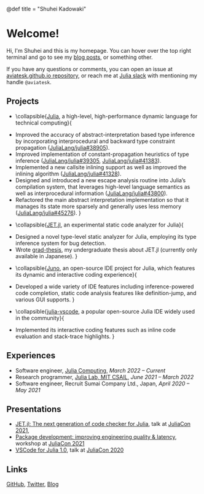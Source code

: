 @def title = "Shuhei Kadowaki"

# Welcome!

Hi, I'm Shuhei and this is my homepage.
You can hover over the top right terminal and go to see my [blog posts](/posts), or something other.

If you have any questions or comments, you can open an issue at [aviatesk.github.io repository](https://github.com/aviatesk/aviatesk.github.io),
or reach me at [Julia slack](https://julialang.org/slack/) with mentioning my handle `@aviatesk`.

## Projects

- \collapsible{[Julia](https://github.com/JuliaLang/julia), a high-level, high-performance dynamic language for technical computing}{
* Improved the accuracy of abstract-interpretation based type inference by incorporating
  interprocedural and backward type constraint propagation ([JuliaLang/julia#38905](https://github.com/JuliaLang/julia/pull/38905)).
* Improved implementation of constant-propagation heuristics of type inference
  ([JuliaLang/julia#39305](https://github.com/JuliaLang/julia/pull/39305), [JuliaLang/julia#41383](https://github.com/JuliaLang/julia/pull/41383)).
* Implemented a new callsite inlining support as well as improved the inlining algorithm
  ([JuliaLang/julia#41328](https://github.com/JuliaLang/julia/pull/41328)).
* Designed and introduced a new escape analysis routine into Julia’s compilation system,
  that leverages high-level language semantics as well as interprocedural information ([JuliaLang/julia#43800](https://github.com/JuliaLang/julia/pull/43800)).
* Refactored the main abstract interpretation implementation so that it manages its state
  more sparsely and generally uses less memory ([JuliaLang/julia#45276](https://github.com/JuliaLang/julia/pull/45276)).
}

- \collapsible{[JET.jl](https://github.com/aviatesk/JET.jl), an experimental static code analyzer for Julia}{
* Designed a novel type-level static analyzer for Julia, employing its type inference system for bug detection.
* Wrote [grad-thesis](https://github.com/aviatesk/grad-thesis), my undergraduate thesis about JET.jl (currently only available in Japanese).
}

- \collapsible{[Juno](https://junolab.org/), an open-source IDE project for Julia, which features its dynamic and interactive coding experience}{
* Developed a wide variety of IDE features including inference-powered code completion,
  static code analysis features like definition-jump, and various GUI supports.
}

- \collapsible{[julia-vscode](https://www.julia-vscode.org/), a popular open-source Julia IDE widely used in the community}{
* Implemented its interactive coding features such as inline code evaluation and stack-trace highlights.
}

## Experiences

- Software engineer, [Julia Computing](https://juliacomputing.com/), _March 2022 – Current_
- Research programmer, [Julia Lab, MIT CSAIL](https://julia.mit.edu/), _June 2021 – March 2022_
- Software engineer, Recruit Sumai Company Ltd., Japan, _April 2020 – May 2021_

## Presentations

- [JET.jl: The next generation of code checker for Julia](https://www.youtube.com/watch?v=7eOiGc8wfE0),
  talk at [JuliaCon 2021](https://juliacon.org/2021/),
- [Package development: improving engineering quality & latency](https://www.youtube.com/watch?v=wXRMwJdEjX4),
  workshop at [JuliaCon 2021](https://juliacon.org/2021/)
- [VSCode for Julia 1.0](https://www.youtube.com/watch?v=rQ7D1lXt3GM), talk at [JuliaCon 2020](https://juliacon.org/2020/)

## Links

[GitHub](https://github.com/aviatesk), [Twitter](https://twitter.com/kdwkshh), [Blog](/posts)

